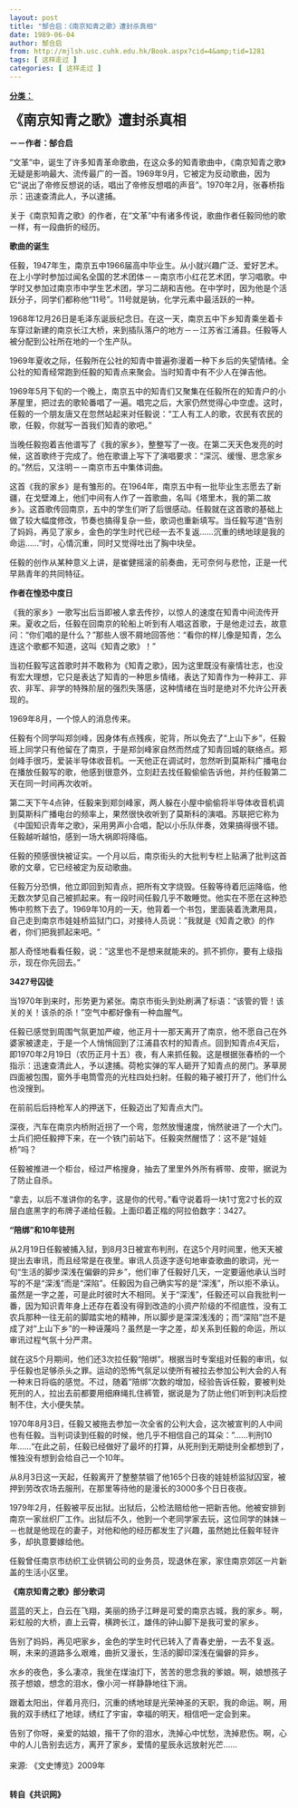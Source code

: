 ```yaml
---
layout: post
title: "郜合启：《南京知青之歌》遭封杀真相"
date: 1989-06-04
author: 郜合启
from: http://mjlsh.usc.cuhk.edu.hk/Book.aspx?cid=4&amp;tid=1281
tags: [ 这样走过 ]
categories: [ 这样走过 ]
---
```


<div style="margin: 15px 10px 10px 0px;">
<div>
<span id="ctl00_ContentPlaceHolder1_chapter1_SubjectLabel" style="font-weight:bold;text-decoration:underline;">
   分类：
  </span>
</div>
<p>
<strong>
<font size="5">
    《南京知青之歌》遭封杀真相
   </font>
</strong>
</p>
<p>
<strong>
   －－作者：郜合启
  </strong>
</p>
<p>
  “文革”中，诞生了许多知青革命歌曲，在这众多的知青歌曲中，《南京知青之歌》无疑是影响最大、流传最广的一首。1969年9月，它被定为反动歌曲，因为它“说出了帝修反想说的话，唱出了帝修反想唱的声音”。1970年2月，张春桥指示：迅速查清此人，予以逮捕。
 </p>
<p>
  关于《南京知青之歌》的作者，在“文革”中有诸多传说，歌曲作者任毅同他的歌一样，有一段曲折的经历。
 </p>
<p>
<strong>
   歌曲的诞生
  </strong>
</p>
<p>
  任毅，1947年生，南京五中1966届高中毕业生。从小就兴趣广泛、爱好艺术。在上小学时参加过闻名全国的艺术团体－－南京市小红花艺术团，学习唱歌。中学时又参加过南京市中学生艺术团，学习二胡和吉他。在中学时，因为他是个活跃分子，同学们都称他“11号”。11号就是钠，化学元素中最活跃的一种。
 </p>
<p>
  1968年12月26日是毛泽东诞辰纪念日。在这一天，南京五中下乡知青乘坐着卡车穿过新建的南京长江大桥，来到插队落户的地方－－江苏省江浦县。任毅等人被分配到公社所在地的一个生产队。
 </p>
<p>
  1969年夏收之际，任毅所在公社的知青中普遍弥漫着一种下乡后的失望情绪。全公社的知青经常跑到任毅的知青点来聚会。当时知青中有不少人在弹吉他。
 </p>
<p>
  1969年5月下旬的一个晚上，南京五中的知青们又聚集在任毅所在的知青户的小茅屋里，把过去的歌轮番唱了一遍。唱完之后，大家仍然觉得心中空虚。这时，任毅的一个朋友唐又在忽然站起来对任毅说：“工人有工人的歌，农民有农民的歌，任毅，你就写一首我们知青的歌吧。”
 </p>
<p>
  当晚任毅抱着吉他谱写了《我的家乡》，整整写了一夜。在第二天天色发亮的时候，这首歌终于完成了。他在歌谱上写下了演唱要求：“深沉、缓慢、思念家乡的。”然后，又注明－－南京市五中集体词曲。
 </p>
<p>
  这首《我的家乡》是有雏形的。在1964年，南京五中有一批毕业生志愿去了新疆，在戈壁滩上，他们中间有人作了一首歌曲，名叫《塔里木，我的第二故乡》。这首歌传回南京，五中的学生们听了后很感动。任毅就在这首歌的基础上做了较大幅度修改，节奏也搞得复杂一些，歌词也重新填写。当任毅写道“告别了妈妈，再见了家乡，金色的学生时代已经一去不复返……沉重的绣地球是我的命运……”时，心情沉重，同时又觉得吐出了胸中块垒。
 </p>
<p>
  任毅的创作从某种意义上讲，是崔健摇滚的前奏曲，无可奈何与悲怆，正是一代早熟青年的共同特征。
 </p>
<p>
<strong>
   作者在惶恐中度日
  </strong>
</p>
<p>
  《我的家乡》一歌写出后当即被人拿去传抄，以惊人的速度在知青中间流传开来。夏收之后，任毅在回南京的轮船上听到有人唱这首歌，于是他走过去，故意问：“你们唱的是什么？”那些人很不屑地回答他：“看你的样儿像是知青，怎么连这个歌都不知道，这叫《知青之歌》！”
 </p>
<p>
  当初任毅写这首歌时并不敢称为《知青之歌》，因为这里既没有豪情壮志，也没有宏大理想，它只是表达了知青的一种思乡情绪，表达了知青作为一种非工、非农、非军、非学的特殊阶层的强烈失落感，这种情绪在当时是绝对不允许公开表现的。
 </p>
<p>
  1969年8月，一个惊人的消息传来。
 </p>
<p>
  任毅有个同学叫郑剑峰，因身体有点残疾，驼背，所以免去了“上山下乡”，任毅班上同学只有他留在了南京，于是郑剑峰家自然而然成了知青回城的联络点。郑剑峰手很巧，爱装半导体收音机。一天他正在调试时，忽然听到莫斯科广播电台在播放任毅写的歌，他感到很意外，立刻赶去找任毅偷偷告诉他，并约任毅第二天在同一时间再次收听。
 </p>
<p>
  第二天下午4点钟，任毅来到郑剑峰家，两人躲在小屋中偷偷将半导体收音机调到莫斯科广播电台的频率上，果然很快收听到了莫斯科的演唱。苏联把它称为《中国知识青年之歌》，采用男声小合唱，配以小乐队伴奏，效果搞得很不错。任毅越听越怕，感到一场大祸即将降临。
 </p>
<p>
  任毅的预感很快被证实。一个月以后，南京街头的大批判专栏上贴满了批判这首歌的文章，它已经被定为反动歌曲。
 </p>
<p>
  任毅万分恐惧，他立即回到知青点，把所有文字烧毁。任毅等待着厄运降临，他无数次梦见自己被抓起来。有一段时间任毅几乎不敢睡觉。他实在不愿在这种恐怖中煎熬下去了。1969年10月的一天，他背着一个书包，里面装着洗漱用具，自己走到南京市娃娃桥监狱门口，对接待人员说：”我就是《知青之歌》的作者，你们把我抓起来吧。“
 </p>
<p>
  那人奇怪地看看任毅，说：“这里也不是想来就能来的。抓不抓你，要有上级指示，现在你先回去。”
 </p>
<p>
<strong>
   3427号囚徒
  </strong>
</p>
<p>
  当1970年到来时，形势更为紧张。南京市街头到处刷满了标语：“该管的管！该关的关！该杀的杀！”空气中都好像有一种血腥气。
 </p>
<p>
  任毅已感觉到周围气氛更加严峻，他正月十一那天离开了南京，他不愿自己在外婆家被逮走，于是一个人悄悄回到了江浦县农村的知青点。回到知青点4天后，即1970年2月19日（农历正月十五）夜，有人来抓任毅。这是根据张春桥的一个指示：迅速查清此人，予以逮捕。荷枪实弹的军人砸开了知青点的房门。茅草房四面被包围，窗外手电筒雪亮的光柱四处扫射。任毅的箱子被打开了，他们什么也没搜到。
 </p>
<p>
  在前前后后持枪军人的押送下，任毅迈出了知青点大门。
 </p>
<p>
  深夜，汽车在南京内桥附近拐了一个弯，忽然放慢速度，悄然驶进了一个大门。士兵们把任毅押下来，在一个铁门前站下。任毅突然醒悟了：这不是“娃娃桥”吗？
 </p>
<p>
  任毅被推进一个柜台，经过严格搜身，抽去了里里外外所有裤带、皮带，据说为了防止自杀。
 </p>
<p>
  “拿去，以后不准讲你的名字，这是你的代号。”看守说着将一块1寸宽2寸长的双层白底黑字的布牌子递给任毅。上面印着正楷的阿拉伯数字：3427。
 </p>
<p>
<strong>
   “陪绑”和10年徒刑
  </strong>
</p>
<p>
  从2月19日任毅被捕入狱，到8月3日被宣布判刑，在这5个月时间里，他天天被提出去审讯，而且经常是在夜里。审讯人员逐字逐句地审查歌曲的歌词，光一句“生活的脚步深浅在偏僻的异乡”，他们审了任毅好几天，一定要逼他承认当时写的不是“深浅”而是“深陷”。任毅因为自己确实写的是“深浅”，所以拒不承认。虽然是一字之差，可是此时彼时大不相同。关于“深浅”，任毅还可以自我批判一番，因为知识青年身上还存在着没有得到改造的小资产阶级的不彻底性，没有工农兵那种一往无前的脚踏实地的精神，所以脚步是深深浅浅的；而“深陷”岂不是成了对“上山下乡”的一种诬蔑吗？虽然是一字之差，却关系到任毅的命运，所以审讯过程气氛十分严肃。
 </p>
<p>
  就在这5个月期间，他们还3次拉任毅“陪绑”。根据当时专案组对任毅的审讯，似乎任毅也足够杀头之罪。运动的恐怖气氛足以使所有被拉去参加公判大会的人有一种末日将临的感觉。不过，随着”陪绑“次数的增加，经验告诉任毅，要被判处死刑的人，拉出去前都要用细麻绳扎住裤管，据说是为了防止他们听到判决后控制不住，大小便失禁。
 </p>
<p>
  1970年8月3日，任毅又被拖去参加一次全省的公判大会，这次被宣判的人中间也有任毅。当判词读到任毅的时候，他几乎不相信自己的耳朵：”……判刑10年……“在此之前，任毅已经做好了最坏的打算，从死刑到无期徒刑全都想到了，惟独没有想到会给自己一个10年。
 </p>
<p>
  从8月3日这一天起，任毅离开了整整禁锢了他165个日夜的娃娃桥监狱囚室，被押到劳改农场去服刑，在那里等待他的是漫长的3000多个日日夜夜。
 </p>
<p>
  1979年2月，任毅被平反出狱。出狱后，公检法赔给他一把新吉他。他被安排到南京一家丝织厂工作。出狱后不久，他到一个老同学家去玩，这位同学的妹妹－－也就是他现在的妻子，对他和他的经历都发生了兴趣，虽然她比任毅年轻许多，却执意要嫁给他。
 </p>
<p>
  任毅曾任南京市纺织工业供销公司的业务员，现退休在家，家住南京郊区一片新盖的生活小区里。
 </p>
<p>
<strong>
   《南京知青之歌》部分歌词
  </strong>
</p>
<p>
  蓝蓝的天上，白云在飞翔，美丽的扬子江畔是可爱的南京古城，我的家乡。啊，彩虹般的大桥，直上云霄，横跨长江，雄伟的钟山脚下是我可爱的家乡。
 </p>
<p>
  告别了妈妈，再见吧家乡，金色的学生时代已转入了青春史册，一去不复返。啊，未来的道路多么艰难，曲折又漫长，生活的脚印深浅在偏僻的异乡。
 </p>
<p>
  水乡的夜色，多么凄凉，我坐在煤油灯下，苦苦的思念我的爹娘。啊，娘想孩子孩子想娘，想念的泪水，像小河一样静静地往下淌。
 </p>
<p>
  跟着太阳出，伴着月亮归，沉重的绣地球是光荣神圣的天职，我的命运。啊，用我的双手绣红了地球，绣红了宇宙，幸福的明天，相信吧一定会到来。
 </p>
<p>
  告别了你呀，亲爱的姑娘，揩干了你的泪水，洗掉心中忧愁，洗掉悲伤。啊，心中的人儿告别去远方，离开了家乡，爱情的星辰永远放射光芒……
  <br/>
<br/>
  来源: 《文史博览》2009年
 </p>
<p>
<br/>
<strong>
   转自《共识网》
  </strong>
</p>
</div>
